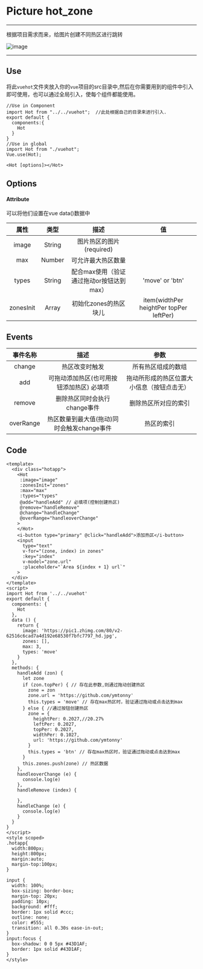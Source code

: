 ﻿# Picture hot_zone

---
根据项目需求而来，给图片创建不同热区进行跳转

![image](http://wx2.sinaimg.cn/large/005SNrnIgy1g2ensfkq03g30os0iethj.gif)

---
## Use
将此`vuehot`文件夹放入你的`vue`项目的src目录中,然后在你需要用到的组件中引入即可使用，也可以通过全局引入，使每个组件都能使用。
``` breach
//Use in Component
import Hot from "../../vuehot";  //此处根据自己的目录来进行引入.
export default {
  components:{
    Hot
  }
}
//Use in global
import Hot from "./vuehot";
Vue.use(Hot);

<Hot [options]></Hot>
```
## Options
#### Attribute
可以将他们设置在vue data()数据中

| 属性 | 类型 | 描述 | 值 |
| :-:  | :-:  | :-:  | :-: |
| image| String | 图片热区的图片(required) | |
| max | Number | 可允许最大热区数量 |  |
| types | String | 配合max使用（验证通过拖动or按钮达到max）| 'move' or 'btn' |
| zonesInit  | Array | 初始化zones的热区块儿 | item(widthPer heightPer topPer leftPer) |

## Events

| 事件名称 | 描述 | 参数 |
| :-:      | :-:  | :-:  |
| change   | 热区改变时触发 | 所有热区组成的数组 |
| add     | 可拖动添加热区(也可用按钮添加热区) 必填项 | 拖动所形成的热区位置大小信息（按钮点击无） |
| remove  | 删除热区同时会执行change事件 | 删除热区所对应的索引 |
| overRange | 热区数量到最大值(拖动)同时会触发change事件 | 热区的索引 |

## Code
``` breach
<template>
  <div class="hotapp">
    <Hot
     :image="image"
     :zonesInit="zones"
     :max="max"
     :types="types"
     @add="handleAdd" // 必填项(控制创建热区)
     @remove="handleRemove"
     @change="handleChange"
     @overRange="handleoverChange"
    >
    </Hot>
    <i-button type="primary" @click="handleAdd">添加热区</i-button>
    <input
      type="text"
      v-for="(zone, index) in zones"
      :key="index"
      v-model="zone.url"
      :placeholder="`Area ${index + 1} url`"
    >
  </div>
</template>
<script>
import Hot from '../../vuehot'
export default {
  components: {
    Hot
  },
  data () {
    return {
      image: 'https://pic1.zhimg.com/80/v2-62516c6cad7a4d192e68530f7bfc7797_hd.jpg',
      zones: [],
      max: 3,
      types: 'move'
    }
  },
  methods: {
    handleAdd (zon) {
      let zone
      if (zon.topPer) { // 存在此参数,则通过拖动创建热区
        zone = zon
        zone.url = 'https://github.com/ymtonny'
        this.types = 'move' // 存在max热区时，验证通过拖动或点击达到max
      } else { //通过按钮创建热区
        zone = {
          heightPer: 0.2027,//20.27%
          leftPer: 0.2027,
          topPer: 0.2027,
          widthPer: 0.1027,
          url: 'https://github.com/ymtonny'
        }
        this.types = 'btn' // 存在max热区时，验证通过拖动或点击达到max
      }
      this.zones.push(zone) // 热区数据
    },
    handleoverChange (e) {
      console.log(e)
    },
    handleRemove (index) {
    
    },
    handleChange (e) {
      console.log(e)
    }
  }
}
</script>
<style scoped>
.hotapp{
  width:800px;
  height:800px;
  margin:auto;
  margin-top:100px;
}

input {
  width: 100%;
  box-sizing: border-box;
  margin-top: 20px;
  padding: 10px;
  background: #fff;
  border: 1px solid #ccc;
  outline: none;
  color: #555;
  transition: all 0.30s ease-in-out;
}
input:focus {
  box-shadow: 0 0 5px #43D1AF;
  border: 1px solid #43D1AF;
}
</style>
```
